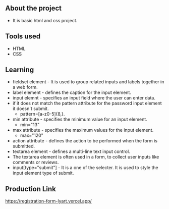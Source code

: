 ## About the project

* It is basic html and css project.

## Tools used

* HTML
* CSS

## Learning

* fieldset element - It is used to group related inputs and labels together in a web form.
* label element - defines the caption for the input element.
* input elemnt - specifies an input field where the user can enter data.
* if it does not match the pattern attribute for the password input element it doesn't submit.
    * pattern=[a-z0-5]{8,}.
* min attribute - specifies the minimum value for an input element.
    * min="13"
* max attribute - specifies the maximum values for the input element.
    * max="120"
* action attribute - defines the action to be performed when the form is submitted.
* textarea element - defines a multi-line text input control.
* The textarea element is often used in a form, to collect user inputs like comments or reviews.
* input[type="submit"] - It is a one of the selecter. It is used to style the input element type of submit.

## Production Link 

https://registration-form-lyart.vercel.app/